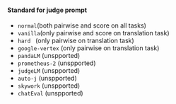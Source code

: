 #### Standard for judge prompt
- `normal`(both pairwise and score on all tasks)
- `vanilla`(only pairwise and score on translation task)
- `hard ` (only pairwise on translation task)
- `google-vertex` (only pairwise on translation task)
- `pandaLM` (unspported)
- `prometheus-2` (unspported)
- `judgeLM` (unspported)
- `auto-j` (unspported)
- `skywork` (unspported)
- `chatEval` (unspported)
